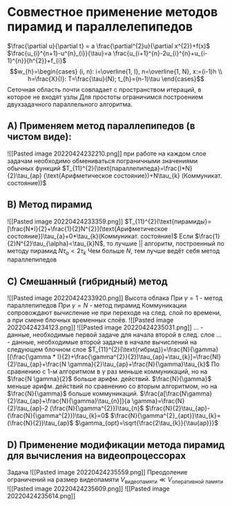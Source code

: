 # Совместное применение методов пирамид и параллелепипедов
$\frac{\partial u}{\partial t} = a \frac{\partial^{2}u}{\partial x^{2}}+f(x)$
$\frac{u_{i}^{n+1}-u^{n}_{i}}{\tau}=a \frac{u_{i+1}^{n}-2u_{i}^{n}+u_{i-1}^{n}}{h^{2}}+f_{i}$
$$w_{h}=\begin{cases}  
 (i, n): i=\overline{1, I}, n=\overline{1, N}, x:=(i-1)h \\
 h=\frac{X}{I}: T=\frac{\tau}{N}; t_{h}=(n-1)\tau
\end{cases}$$
Сеточная область почти совпадает с пространством итераций, в которое не входят узлы
Для простоты ограничимся построением двухзадачного параллельного алгоритма.
## A) Применяем метод параллепипедов (в чистом виде):
![[Pasted image 20220424232210.png]]
при работе на каждом слое задачам необходимо обмениваться пограничными значениями обычных функций
$T_{11}^{2}(\text{параллепипеда}=\frac{I*N}{2}\tau_{ap} (\text{Арифметическое состояние})+N\tau_{k} (Коммуникат. состояние))$
## B) Метод пирамид
![[Pasted image 20220424233359.png]]
$T_{11}^{2}(\text{пирамиды}=[\frac{N*I}{2}+\frac{1}{2}N^{2}](\text{Арифметическое состояние})\tau_{a}+0*\tau_{k}(Коммуникат. состояние)$
Если $\frac{1}{2}N^{2}\tau_{\alpha}<\tau_{k}N$, то лучшие  || алгоритм, построенный по методу пирамид 
$N \tau_{a} < 2 \tau_{k}$
Чем больше $N$, тем лучше ведёт себя метод параллепипедов
## C) Смешанный (гибридный) метод
![[Pasted image 20220424233920.png]]
Высота облака
При $\gamma=1$ - метод параллепипедов
При $\gamma=N$ - метод пирамид
Коммуникации сопровождают вычисление не при переходе на след. слой по времени, а при смене блочных временных слоёв.
![[Pasted image 20220424234123.png]]
![[Pasted image 20220424235031.png]]
... - данные, необходимые первой задаче для начала второй в след. слое
... - данные, необходимые второй задаче в начале вычислений на следующем блочном слое
$T_{11}^{2}(\text{гибрид})=\frac{N}{\gamma}[(\frac{\gamma * I}{2}+\frac{\gamma^{2}}{2})\tau_{ap}+\tau_{k}]=\frac{NI}{2}\tau_{ap}+\frac{N \gamma}{2}\tau_{ap}+\frac{N}{\gamma}\tau_{k}$
По сравнению с 1-м алгоритмом в $\gamma$ раз меньше коммуникаций, но на $\frac{N \gamma}{2}$ больше арифм. действий.
$\frac{N}{\gamma}$ меньше арифм. действий по сравнению со вторым алгоритмом, но на $\frac{N}{\gamma}$ больше коммуникаций.
$\frac{a[\frac{N\gamma}{2}\tau_{ap}+\frac{N}{\gamma}\tau_{n}]}{a \gamma}=\frac{N}{2}\tau_{ap}-2 (\frac{N}{\gamma^{2}})\tau_{n}$
$\frac{N}{2}\tau_{ap}-(\frac{N}{\gamma^{2}})\tau_{k}=0$
$\frac{N}{\gamma^{2}_{apt}}\tau_{k}=(\frac{N}{2})\tau_{ap}$
$\gamma_{opt}=\sqrt{\frac{2\tau_{k}}{\tau{ap}}}$
## D) Применение модификации метода пирамид для вычисления на видеопроцессорах
Задача
![[Pasted image 20220424235559.png]]
Преодоление ограничений на размер видеопамяти
$V_{\text{видеопамяти}} \ll V_{\text{оперативной памяти}}$
![[Pasted image 20220424235609.png]]
![[Pasted image 20220424235614.png]]